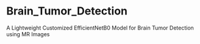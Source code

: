 # Brain_Tumor_Detection
A Lightweight Customized EfficientNetB0 Model for Brain Tumor Detection using MR Images
